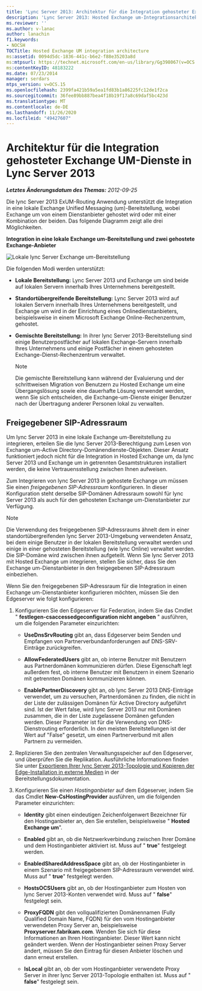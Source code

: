 ```yaml
---
title: 'Lync Server 2013: Architektur für die Integration gehosteter Exchange UM-Dienste'
description: 'Lync Server 2013: Hosted Exchange um-Integrationsarchitektur.'
ms.reviewer: ''
ms.author: v-lanac
author: lanachin
f1.keywords:
- NOCSH
TOCTitle: Hosted Exchange UM integration architecture
ms:assetid: 0094d5dc-1836-441c-b6e2-f88e35203a8d
ms:mtpsurl: https://technet.microsoft.com/en-us/library/Gg398067(v=OCS.15)
ms:contentKeyID: 48183222
ms.date: 07/23/2014
manager: serdars
mtps_version: v=OCS.15
ms.openlocfilehash: 2399fa421b59a5ea1fd83b1a86225fc12de1f2ca
ms.sourcegitcommit: 36fee89bb887bea4f18b19f17a8c69daf5bc423d
ms.translationtype: MT
ms.contentlocale: de-DE
ms.lasthandoff: 11/26/2020
ms.locfileid: "49427607"
---
```

# <a name="hosted-exchange-um-integration-architecture-in-lync-server-2013"></a>Architektur für die Integration gehosteter Exchange UM-Dienste in Lync Server 2013

<div data-xmlns="http://www.w3.org/1999/xhtml">

<div class="topic" data-xmlns="http://www.w3.org/1999/xhtml" data-msxsl="urn:schemas-microsoft-com:xslt" data-cs="https://msdn.microsoft.com/">

<div data-asp="https://msdn2.microsoft.com/asp">



</div>

<div id="mainSection">

<div id="mainBody">

<span> </span>

_**Letztes Änderungsdatum des Themas:** 2012-09-25_

Die lync Server 2013 ExUM-Routing Anwendung unterstützt die Integration in eine lokale Exchange Unified Messaging (um)-Bereitstellung, wobei Exchange um von einem Dienstanbieter gehostet wird oder mit einer Kombination der beiden. Das folgende Diagramm zeigt alle drei Möglichkeiten.

**Integration in eine lokale Exchange um-Bereitstellung und zwei gehostete Exchange-Anbieter**

![Lokale lync Server Exchange um-Bereitstellung](images/Gg398821.d6498eb9-87ee-40f3-8ecd-852f91546590(OCS.15).jpg "Lokale lync Server Exchange um-Bereitstellung")

Die folgenden Modi werden unterstützt:

  - **Lokale Bereitstellung:** Lync Server 2013 und Exchange um sind beide auf lokalen Servern innerhalb Ihres Unternehmens bereitgestellt.

  - **Standortübergreifende Bereitstellung:** Lync Server 2013 wird auf lokalen Servern innerhalb Ihres Unternehmens bereitgestellt, und Exchange um wird in der Einrichtung eines Onlinedienstanbieters, beispielsweise in einem Microsoft Exchange Online-Rechenzentrum, gehostet.

  - **Gemischte Bereitstellung:** In ihrer lync Server 2013-Bereitstellung sind einige Benutzerpostfächer auf lokalen Exchange-Servern innerhalb Ihres Unternehmens und einige Postfächer in einem gehosteten Exchange-Dienst-Rechenzentrum verwaltet.
    
    <div>
    

    > [!NOTE]  
    > Die gemischte Bereitstellung kann während der Evaluierung und der schrittweisen Migration von Benutzern zu Hosted Exchange um eine Übergangslösung sowie eine dauerhafte Lösung verwendet werden, wenn Sie sich entscheiden, die Exchange-um-Dienste einiger Benutzer nach der Übertragung anderer Personen lokal zu verwalten.

    
    </div>

<div>

## <a name="shared-sip-address-space"></a>Freigegebener SIP-Adressraum

Um lync Server 2013 in eine lokale Exchange um-Bereitstellung zu integrieren, erteilen Sie die lync Server 2013-Berechtigung zum Lesen von Exchange um-Active Directory-Domänendienste-Objekten. Dieser Ansatz funktioniert jedoch nicht für die Integration in Hosted Exchange um, da lync Server 2013 und Exchange um in getrennten Gesamtstrukturen installiert werden, die keine Vertrauensstellung zwischen Ihnen aufweisen.

Zum Integrieren von lync Server 2013 in gehostete Exchange um müssen Sie einen *freigegebenen SIP-Adressraum* konfigurieren. In dieser Konfiguration steht derselbe SIP-Domänen Adressraum sowohl für lync Server 2013 als auch für den gehosteten Exchange um-Dienstanbieter zur Verfügung.

<div>


> [!NOTE]  
> Die Verwendung des freigegebenen SIP-Adressraums ähnelt dem in einer standortübergreifenden lync Server 2013-Umgebung verwendeten Ansatz, bei dem einige Benutzer in der lokalen Bereitstellung verwaltet werden und einige in einer gehosteten Bereitstellung (wie lync Online) verwaltet werden. Die SIP-Domäne wird zwischen ihnen aufgeteilt. Wenn Sie lync Server 2013 mit Hosted Exchange um integrieren, stellen Sie sicher, dass Sie den Exchange um-Dienstanbieter in den freigegebenen SIP-Adressraum einbeziehen.



</div>

Wenn Sie den freigegebenen SIP-Adressraum für die Integration in einen Exchange um-Dienstanbieter konfigurieren möchten, müssen Sie den Edgeserver wie folgt konfigurieren:

1.  Konfigurieren Sie den Edgeserver für Federation, indem Sie das Cmdlet " **festlegen-csaccessedgeconfiguration nicht angeben** " ausführen, um die folgenden Parameter einzurichten:
    
      - **UseDnsSrvRouting** gibt an, dass Edgeserver beim Senden und Empfangen von Partnerverbundanforderungen auf DNS-SRV-Einträge zurückgreifen.
    
      - **AllowFederatedUsers** gibt an, ob interne Benutzer mit Benutzern aus Partnerdomänen kommunizieren dürfen. Diese Eigenschaft legt außerdem fest, ob interne Benutzer mit Benutzern in einem Szenario mit getrennten Domänen kommunizieren können.
    
      - **EnablePartnerDiscovery** gibt an, ob lync Server 2013 DNS-Einträge verwendet, um zu versuchen, Partnerdomänen zu finden, die nicht in der Liste der zulässigen Domänen für Active Directory aufgeführt sind. Ist der Wert false, wird lync Server 2013 nur mit Domänen zusammen, die in der Liste zugelassene Domänen gefunden werden. Dieser Parameter ist für die Verwendung von DNS-Dienstrouting erforderlich. In den meisten Bereitstellungen ist der Wert auf "False" gesetzt, um einen Partnerverbund mit allen Partnern zu vermeiden.

2.  Replizieren Sie den zentralen Verwaltungsspeicher auf den Edgeserver, und überprüfen Sie die Replikation. Ausführliche Informationen finden Sie unter [Exportieren Ihrer lync Server 2013-Topologie und Kopieren der Edge-Installation in externe Medien](lync-server-2013-export-your-topology-and-copy-it-to-external-media-for-edge-installation.md) in der Bereitstellungsdokumentation.

3.  Konfigurieren Sie einen *Hostinganbieter* auf dem Edgeserver, indem Sie das Cmdlet **New-CsHostingProvider** ausführen, um die folgenden Parameter einzurichten:
    
      - **Identity** gibt einen eindeutigen Zeichenfolgenwert Bezeichner für den Hostinganbieter an, den Sie erstellen, beispielsweise " **Hosted Exchange um**".
    
      - **Enabled** gibt an, ob die Netzwerkverbindung zwischen Ihrer Domäne und dem Hostinganbieter aktiviert ist. Muss auf " **true**" festgelegt werden.
    
      - **EnabledSharedAddressSpace** gibt an, ob der Hostinganbieter in einem Szenario mit freigegebenem SIP-Adressraum verwendet wird. Muss auf " **true**" festgelegt werden.
    
      - **HostsOCSUsers** gibt an, ob der Hostinganbieter zum Hosten von lync Server 2013-Konten verwendet wird. Muss auf " **false**" festgelegt sein.
    
      - **ProxyFQDN** gibt den vollqualifizierten Domänennamen (Fully Qualified Domain Name, FQDN) für den vom Hostinganbieter verwendeten Proxy Server an, beispielsweise **Proxyserver.fabrikam.com**. Wenden Sie sich für diese Informationen an Ihren Hostinganbieter. Dieser Wert kann nicht geändert werden. Wenn der Hostinganbieter seinen Proxy Server ändert, müssen Sie den Eintrag für diesen Anbieter löschen und dann erneut erstellen.
    
      - **IsLocal** gibt an, ob der vom Hostinganbieter verwendete Proxy Server in ihrer lync Server 2013-Topologie enthalten ist. Muss auf " **false**" festgelegt sein.

</div>

</div>

<span> </span>

</div>

</div>

</div>

